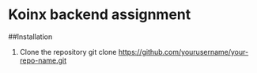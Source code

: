 # Koinx backend assignment 
##Installation
1. Clone the repository
git clone https://github.com/yourusername/your-repo-name.git




